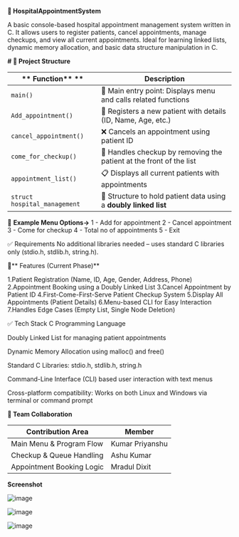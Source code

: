 **🏥 HospitalAppointmentSystem**

A basic console-based hospital appointment management system written in C.
It allows users to register patients, cancel appointments, manage checkups, and view all current appointments.
Ideal for learning linked lists, dynamic memory allocation, and basic data structure manipulation in C.


**# 📁 Project Structure**

| ** Function** **          | **Description**                                                                 |
|------------------------------|----------------------------------------------------------------------------------|
| `main()`                     | 📌 Main entry point: Displays menu and calls related functions                   |
| `Add_appointment()`          | 📝 Registers a new patient with details (ID, Name, Age, etc.)                    |
| `cancel_appointment()`       | ❌ Cancels an appointment using patient ID                                       |
| `come_for_checkup()`         | 🏥 Handles checkup by removing the patient at the front of the list              |
| `appointment_list()`         | 📋 Displays all current patients with appointments                               |
| `struct hospital_management` | 🔗 Structure to hold patient data using a **doubly linked list**                 |


🧾 **Example Menu Options->**
1 - Add for appointment
2 - Cancel appointment
3 - Come for checkup
4 - Total no of appointments
5 - Exit

✅ Requirements
No additional libraries needed – uses standard C libraries only (stdio.h, stdlib.h, string.h).

🌟** Features (Current Phase)**

1.Patient Registration (Name, ID, Age, Gender, Address, Phone)
2.Appointment Booking using a Doubly Linked List
3.Cancel Appointment by Patient ID
4.First-Come-First-Serve Patient Checkup System
5.Display All Appointments (Patient Details)
6.Menu-based CLI for Easy Interaction
7.Handles Edge Cases (Empty List, Single Node Deletion)

✅ Tech Stack
C Programming Language

Doubly Linked List for managing patient appointments

Dynamic Memory Allocation using malloc() and free()

Standard C Libraries: stdio.h, stdlib.h, string.h

Command-Line Interface (CLI) based user interaction with text menus

Cross-platform compatibility: Works on both Linux and Windows via terminal or command prompt

**👥 Team Collaboration**

| Contribution Area               | Member             |
|--------------------------------- |-------------------|
| Main Menu & Program Flow        | Kumar Priyanshu    |
| Checkup & Queue Handling        | Ashu Kumar         |
| Appointment Booking Logic       | Mradul Dixit       |

**Screenshot**

![image](https://github.com/user-attachments/assets/fe556c43-ae9c-4184-96a7-c82ff515d970)

![image](https://github.com/user-attachments/assets/fbaa440b-0208-48a1-b594-0d375dd9e7a6)

![image](https://github.com/user-attachments/assets/3c00e32f-4371-4d79-88e5-3c41bb794a43)



